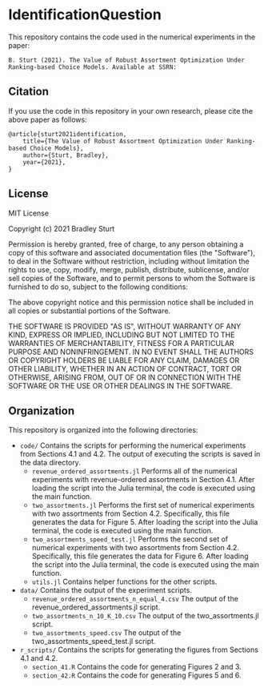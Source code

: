 # IdentificationQuestion

This repository contains the code used in the numerical experiments in the paper:

	B. Sturt (2021). The Value of Robust Assortment Optimization Under Ranking-based Choice Models. Available at SSRN: 


## Citation

If you use the code in this repository in your own research, please cite the above paper as follows:

```
@article{sturt2021identification,
	title={The Value of Robust Assortment Optimization Under Ranking-based Choice Models},
	author={Sturt, Bradley},
	year={2021},
}
```

## License

MIT License

Copyright (c) 2021 Bradley Sturt

Permission is hereby granted, free of charge, to any person obtaining a copy
of this software and associated documentation files (the "Software"), to deal
in the Software without restriction, including without limitation the rights
to use, copy, modify, merge, publish, distribute, sublicense, and/or sell
copies of the Software, and to permit persons to whom the Software is
furnished to do so, subject to the following conditions:

The above copyright notice and this permission notice shall be included in all
copies or substantial portions of the Software.

THE SOFTWARE IS PROVIDED "AS IS", WITHOUT WARRANTY OF ANY KIND, EXPRESS OR
IMPLIED, INCLUDING BUT NOT LIMITED TO THE WARRANTIES OF MERCHANTABILITY,
FITNESS FOR A PARTICULAR PURPOSE AND NONINFRINGEMENT. IN NO EVENT SHALL THE
AUTHORS OR COPYRIGHT HOLDERS BE LIABLE FOR ANY CLAIM, DAMAGES OR OTHER
LIABILITY, WHETHER IN AN ACTION OF CONTRACT, TORT OR OTHERWISE, ARISING FROM,
OUT OF OR IN CONNECTION WITH THE SOFTWARE OR THE USE OR OTHER DEALINGS IN THE
SOFTWARE.

## Organization

This repository is organized into the following directories: 

* `code/` Contains the scripts for performing the numerical experiments from Sections 4.1 and 4.2. The output of executing the scripts is saved in the data directory. 
	* `revenue_ordered_assortments.jl` Performs all of the numerical experiments with revenue-ordered assortments in Section 4.1. After loading the script into the Julia terminal, the code is executed using the main function. 
	* `two_assortments.jl` Performs the first set of numerical experiments with two assortments from Section 4.2. Specifically, this file generates the data for Figure 5. After loading the script into the Julia terminal, the code is executed using the main function. 
	* `two_assortments_speed_test.jl` Performs the second set of numerical experiments with two assortments from Section 4.2. Specifically, this file generates the data for Figure 6. After loading the script into the Julia terminal, the code is executed using the main function. 
	* `utils.jl` Contains helper functions for the other scripts. 
*  `data/` Contains the output of the experiment scripts. 
	*  `revenue_ordered_assortments_n_equal_4.csv` The output of the revenue_ordered_assortments.jl script.
	*  `two_assortments_n_10_K_10.csv` The output of the two_assortments.jl script. 
	*  `two_assortments_speed.csv` The output of the two_assortments_speed_test.jl script.
* `r_scripts/` Contains the scripts for generating the figures from Sections 4.1 and 4.2.
	* `section_41.R` Contains the code for generating Figures 2 and 3. 
	* `section_42.R` Contains the code for generating Figures 5 and 6.




